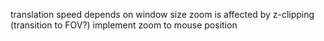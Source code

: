 translation speed depends on window size
zoom is affected by z-clipping (transition to FOV?)
implement zoom to mouse position
